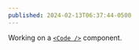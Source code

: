 ```yaml
---
published: 2024-02-13T06:37:44-0500
---
```


Working on a [`<Code />`](https://twitter.com/hybrid_alex/status/1757117931572318676) component.
